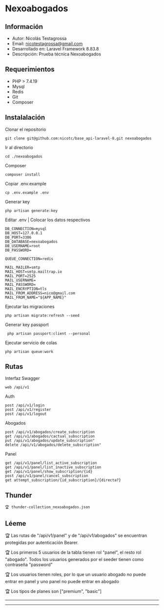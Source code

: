 # Nexoabogados

## Información
- Autor: Nicolás Testagrossa
- Email: nicotestagrossa@gmail.com
- Desarrollado en: Laravel Framework 8.83.8
- Descripción: Prueba técnica  Nexoabogados
## Requerimientos 

- PHP > 7.4.19
- Mysql 
- Redis
- Git
- Composer


## Instalalación

 Clonar el repositorio
    
    git clone git@github.com:nicotc/base_api-laravel-8.git nexoabogados

Ir al directorio

    cd ./nexoabogados

Composer 

    composer install

Copiar .env.example

    cp .env.example .env

Generar  key

    php artisan generate:key

Editar .env | Colocar los datos respectivos  

    DB_CONNECTION=mysql
    DB_HOST=127.0.0.1
    DB_PORT=3306
    DB_DATABASE=nexoabogados
    DB_USERNAME=root
    DB_PASSWORD=

    QUEUE_CONNECTION=redis

    MAIL_MAILER=smtp
    MAIL_HOST=smtp.mailtrap.io
    MAIL_PORT=2525
    MAIL_USERNAME=
    MAIL_PASSWORD=
    MAIL_ENCRYPTION=tls
    MAIL_FROM_ADDRESS=nico@gmail.com
    MAIL_FROM_NAME="${APP_NAME}"


Ejecutar las migraciones

    php artisan migrate:refresh --seed

Generar key passport

     php artisan passport:client --personal


Ejecutar servicio de colas 

    php artisan queue:work


## Rutas

Interfaz Swagger 

    web /api/v1

Auth
    
    post /api/v1/login
    post /api/v1/register
    post /api/v1/logout

Abogados

    post /api/v1/abogados/create_subscription
    get /api/v1/abogados/cactual_subscription
    put /api/v1/abogados/update_subscription"
    delete /api/v1/abogados/delete_subscription"

Panel

    get /api/v1/panel/list_active_subscription
    get /api/v1/panel/list_inactive_subscription
    get /api/v1/panel/show_subscription/{id}
    post /api/v1/panel/cancel_subscription
    get attempt_subscription/{id_subscription}/{directa?}

## Thunder  

    🏆 thunder-collection_nexoabogados.json


## Léeme

🏆 Las rutas de "/api/v1/panel" y de "/api/v1/abogados" se encuentran protegidas por autenticación  Bearer. 

🏆 Los primeros 5 usuarios de la tabla tienen rol "panel", el resto rol "abogado". Todos los usuarios generados por el seeder tienen como contraseña "password"

🏆 Los usuarios tienen roles, por lo que un usuario abogado no puede entrar en panel y uno panel no puede entrar en abogado

🏆 Los tipos de planes son ["premium", "basic"]

---

---


